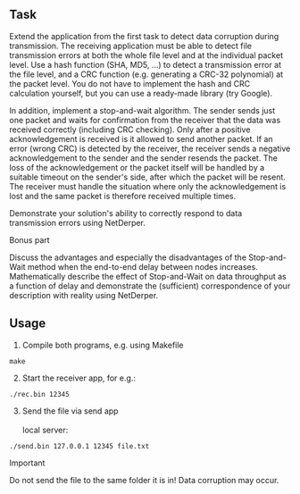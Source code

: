 ## Task
Extend the application from the first task to detect data corruption during transmission. The receiving application must be able to detect file transmission errors at both the whole file level and at the individual packet level. Use a hash function (SHA, MD5, ...) to detect a transmission error at the file level, and a CRC function (e.g. generating a CRC-32 polynomial) at the packet level. You do not have to implement the hash and CRC calculation yourself, but you can use a ready-made library (try Google).

In addition, implement a stop-and-wait algorithm. The sender sends just one packet and waits for confirmation from the receiver that the data was received correctly (including CRC checking). Only after a positive acknowledgement is received is it allowed to send another packet. If an error (wrong CRC) is detected by the receiver, the receiver sends a negative acknowledgement to the sender and the sender resends the packet. The loss of the acknowledgement or the packet itself will be handled by a suitable timeout on the sender's side, after which the packet will be resent. The receiver must handle the situation where only the acknowledgement is lost and the same packet is therefore received multiple times.

Demonstrate your solution's ability to correctly respond to data transmission errors using NetDerper.

Bonus part

Discuss the advantages and especially the disadvantages of the Stop-and-Wait method when the end-to-end delay between nodes increases. Mathematically describe the effect of Stop-and-Wait on data throughput as a function of delay and demonstrate the (sufficient) correspondence of your description with reality using NetDerper.

## Usage
1. Compile both programs, e.g. using Makefile 
```
make
```
2. Start the receiver app, for e.g.:
```
./rec.bin 12345
```
3. Send the file via send app
\
\
 local server:
```
./send.bin 127.0.0.1 12345 file.txt
```
> [!IMPORTANT]  
> Do not send the file to the same folder it is in! Data corruption may occur.
